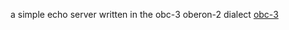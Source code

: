 a simple echo server written in the obc-3 oberon-2 dialect
[obc-3](https://github.com/Spivoxity/obc-3)
